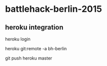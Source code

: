# battlehack-berlin-2015

heroku integration
------------------
heroku login

heroku git:remote -a bh-berlin

git push heroku master
